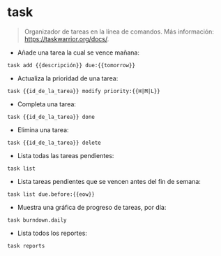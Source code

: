 # task

> Organizador de tareas en la línea de comandos.
> Más información: <https://taskwarrior.org/docs/>.

- Añade una tarea la cual se vence mañana:

`task add {{descripción}} due:{{tomorrow}}`

- Actualiza la prioridad de una tarea:

`task {{id_de_la_tarea}} modify priority:{{H|M|L}}`

- Completa una tarea:

`task {{id_de_la_tarea}} done`

- Elimina una tarea:

`task {{id_de_la_tarea}} delete`

- Lista todas las tareas pendientes:

`task list`

- Lista tareas pendientes que se vencen antes del fin de semana:

`task list due.before:{{eow}}`

- Muestra una gráfica de progreso de tareas, por día:

`task burndown.daily`

- Lista todos los reportes:

`task reports`
